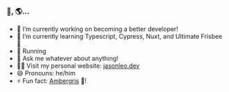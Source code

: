 ### 👋, 🌎...

- 🔭 I’m currently working on becoming a better developer!
- 🌱 I’m currently learning Typescript, Cypress, Nuxt, and Ultimate Frisbee 🥏
- 🏃 Running
- 💬 Ask me whatever about anything!
- 🧑‍💻 Visit my personal website: [jasonleo.dev](https://jasonleo.dev)
- 😄 Pronouns: he/him
- ⚡ Fun fact: [Ambergris](https://en.wikipedia.org/wiki/Ambergris) 🐳!
